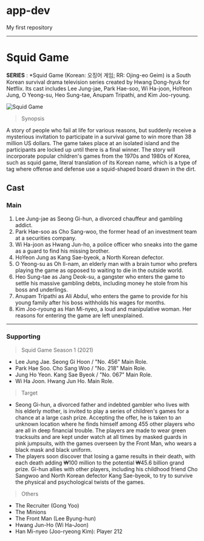 # app-dev
My first repository


___

# Squid Game
**SERIES**
: *Squid Game (Korean: 오징어 게임; RR: Ojing-eo Geim) is a South Korean survival drama television
series created by Hwang Dong-hyuk for Netflix. Its cast includes Lee Jung-jae, Park Hae-soo, Wi Ha-joon,
HoYeon Jung, O Yeong-su, Heo Sung-tae, Anupam Tripathi, and Kim Joo-ryoung.

![Squid Game](https://wp-socialnation-assets.s3.ap-south-1.amazonaws.com/wp-content/uploads/2022/06/16172904/Squid-game-in-real-life.png)

 > Synopsis

A story of people who fail at life for various reasons, but suddenly receive a mysterious invitation to
participate in a survival game to win more than 38 million US dollars. The game takes place at an isolated
island and the participants are locked up until there is a final winner. The story will incorporate popular
children's games from the 1970s and 1980s of Korea, such as squid game, literal translation of its Korean
name, which is a type of tag where offense and defense use a squid-shaped board drawn in the dirt.
## Cast
### Main
1. Lee Jung-jae as Seong Gi-hun, a divorced chauffeur and gambling addict.
2. Park Hae-soo as Cho Sang-woo, the former head of an investment team at a securities company.
3. Wi Ha-joon as Hwang Jun-ho, a police officer who sneaks into the game as a guard to find his missing
brother.
4. HoYeon Jung as Kang Sae-byeok, a North Korean defector.
5. O Yeong-su as Oh Il-nam, an elderly man with a brain tumor who prefers playing the game as opposed to
waiting to die in the outside world.
6. Heo Sung-tae as Jang Deok-su, a gangster who enters the game to settle his massive gambling debts,
including money he stole from his boss and underlings.
7. Anupam Tripathi as Ali Abdul, who enters the game to provide for his young family after his boss
withholds his wages for months.
8. Kim Joo-ryoung as Han Mi-nyeo, a loud and manipulative woman. Her reasons for entering the game are
left unexplained.

---

### Supporting
> Squid Game Season 1 (2021)
- Lee Jung Jae. Seong Gi Hoon / "No. 456" Main Role.
- Park Hae Soo. Cho Sang Woo / "No. 218" Main Role.
- Jung Ho Yeon. Kang Sae Byeok / "No. 067" Main Role.
- Wi Ha Joon. Hwang Jun Ho. Main Role.
 
 > Target
- Seong Gi-hun, a divorced father and indebted gambler who lives with his elderly mother, is invited to play a
series of children's games for a chance at a large cash prize. Accepting the offer, he is taken to an unknown
location where he finds himself among 455 other players who are all in deep financial trouble. The players are
made to wear green tracksuits and are kept under watch at all times by masked guards in pink jumpsuits, with
the games overseen by the Front Man, who wears a black mask and black uniform.
- The players soon discover that losing a game results in their death, with each death adding ₩100 million to the
potential ₩45.6 billion grand prize. Gi-hun allies with other players, including his childhood friend Cho Sangwoo and North Korean defector Kang Sae-byeok, to try to survive the physical and psychological twists of the
games.

> Others
- The Recruiter (Gong Yoo)
- The Minions
- The Front Man (Lee Byung-hun)
- Hwang Jun-Ho (Wi Ha-Joon)
- Han Mi-nyeo (Joo-ryeong Kim): Player 212


